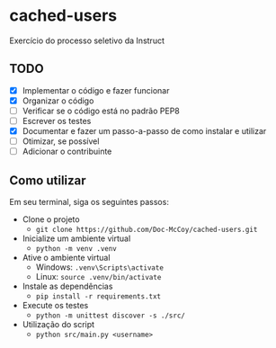 # cached-users
Exercício do processo seletivo da Instruct

## TODO
- [x] Implementar o código e fazer funcionar
- [x] Organizar o código
- [ ] Verificar se o código está no padrão PEP8
- [ ] Escrever os testes
- [x] Documentar e fazer um passo-a-passo de como instalar e utilizar
- [ ] Otimizar, se possível
- [ ] Adicionar o contribuinte

## Como utilizar
Em seu terminal, siga os seguintes passos:
- Clone o projeto
  - `git clone https://github.com/Doc-McCoy/cached-users.git`
- Inicialize um ambiente virtual
  - `python -m venv .venv`
- Ative o ambiente virtual
  - Windows: `.venv\Scripts\activate`
  - Linux: `source .venv/bin/activate`
- Instale as dependências
  - `pip install -r requirements.txt`
- Execute os testes
  - `python -m unittest discover -s ./src/`
- Utilização do script
  - `python src/main.py <username>`
